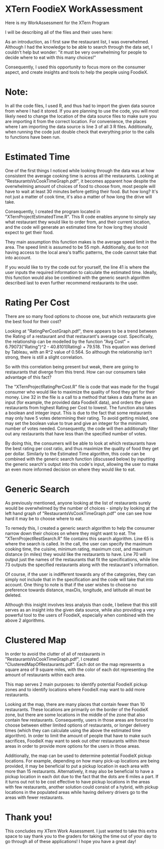 # XTern FoodieX WorkAssessment
Here is my WorkAssessment for the XTern Program

I will be describing all of the files and their uses here:

As an introduction, as I first saw the restaurant list, I was overwhelmed. Although I had the knowledge to be able to search through the data set, I couldn't help but wonder: "it must be very overwhelming for people to decide where to eat with this many choices!"

Consequently, I used this opportunity to focus more on the consumer aspect, and create insights and tools to help the people using FoodieX.

# Note:
In all the code files, I used R, and thus had to import the given data source from where I had it stored. If you are planning to use the code, you will most likely need to change the location of the data source files to make sure you are importing it from the correct location. 
For convenience, the places where I am importing the data source is line 3 of all 3 R files.
Additionally, when running the code just double check that everything prior to the calls to functions have been run.

# Estimated Time
One of the first things I noticed while looking through the data was at how consistent the average cooking time is across all the restaurants.
Looking at "RestaurantsVsCookTimeGraph.pdf", it becomes apparent how despite the overwhelming amount of choices of food to choose from, most people will have to wait at least 30 minutes before getting their food. But how long? It's not just a matter of cook time, it's also a matter of how long the drive will take.

Consequently, I created the program located in "XTernProjectEstimatedTime.R". This R code enables anyone to simply say what restaurant they would like to order from, and their current location, and the code will generate an estimated time for how long they should expect to get their food.

They main assumption this function makes is the average speed limit in the area. The speed limit is assumed to be 55 mph. Additionally, due to not having access to the local area's traffic patterns, the code cannot take that into account.

If you would like to try the code out for yourself, the line 41 is where the user inputs the required information to calculate the estimated time.
Ideally, this function would also be combined with the generic search algorithm described last to even further recommend restaurants to the user.

# Rating Per Cost
There are so many food options to choose one, but which restaurants give the best food for their cost?

Looking at "RatingPerCostGraph.pdf", there appears to be a trend between the Rating of a restaurant and that restaurant's average cost. Specifically, the relationship can be modelled by the function "Avg Cost" = 6.79073("Rating")^2 - 40.8101(Rating) + 79.518. This equation was derived by Tableau, with an R^2 value of 0.564. So although the relationship isn't strong, there is still a slight correlation.

So with this correlation being present but weak, there are going to restaurants that diverge from this trend. How can our consumers take advantage of this fact?

The "XTernProjectRatingPerCost.R" file is code that was made for the frugal consumer who would like to maximize the quality of food they get for their money.
Line 32 in the file is a call to a method that takes a data frame as an input (for example, the provided data FoodieX data), and orders the given restaurants from highest Rating per Cost to lowest. The function also takes a boolean and integer input. This is due to the fact that some restaurants may only have 5 votes determining their rating. To avoid getting misled, one may set the boolean value to true and give an integer for the minimum number of votes needed. Consequently, the code will then additionally filter out any restaurants that have less than the specified number of votes.

By doing this, the consumers will be able to look at which restaurants have the best rating per cost ratio, and thus maximize the quality of food they get per dollar.
Similarly to the Estimated Time algorithm, this code can be combined with the generic search function (discussed below) by inputting the generic search's output into this code's input, allowing the user to make an even more informed decision on where they would like to eat.

# Generic Search
As previously mentioned, anyone looking at the list of restaurants surely would be overwhelmed by the number of choices - simply by looking at the left hand graph of "RestaurantsVsCookTimeGraph.pdf" one can see how hard it may be to choose where to eat.

To remedy this, I created a generic search algorithm to help the consumer narrow down their choices on where they might want to eat. The "XTernProjectRestSearch.R" file contains this search algorithm. Line 65 is where the search is called. In the call, the user can specify the maximum cooking time, the cuisine, minimum rating, maximum cost, and maximum distance (in miles) they would like the restaurants to have. Line 70 will output just the names of the restaurants that fit the specifications, while line 73 outputs the specified restaurants along with the restaurant's information.

Of course, if the user is indifferent towards any of the categories, they can simply not include that in the specification and the code will take that into account. One thing to note is that if the user wishes to choose no preference towards distance, maxDis, longitude, and latitude all must be deleted.

Although this insight involves less analysis than code, I believe that this still serves as an insight into the given data source, while also providing a very powerful tool to the users of FoodieX, especially when combined with the above 2 algorithms.

# Clustered Map
In order to avoid the clutter of all of restaurants in "RestaurantsVsCookTimeGraph.pdf", I created "ClusteredMapOfRestaurants.pdf". Each dot on the map represents a square area of 9 square miles, with the color of each dot representing the amount of restaurants within each area.

This map serves 2 main purposes: to identify potential FoodieX pickup zones and to identify locations where FoodieX may want to add more restaurants.

Looking at the map, there are many places that contain fewer than 10 restaurants. These locations are primarily on the border of the FoodieX zone, but there are some locations in the middle of the zone that also contain few restaurants. Consequently, users in those areas are forced to choose between either limited options of restaurants, or longer delivery times (which they can calculate using the above the estimated time algorithm). In order to limit the amount of people that have to make such sacrifices, FoodieX may want to seek out other restaurants within these areas in order to provide more options for the users in those areas.

Additionally, the map can be used to determine potential FoodieX pickup locations. For example, depending on how many pick-up locations are being provided, it may be beneficial to put a pickup location in each area with more than 15 restaurants. Alternatively, it may also be beneficial to have a pickup location in each dot due to the fact that the dots are 6 miles a part. If it turns out not to be cost effective to have pickup locations in the areas with few restaurants, another solution could consist of a hybrid, with pickup locations in the populated areas while having delivery drivers go to the areas with fewer restaurants.

# Thank you!
This concludes my XTern Work Assessment. I just wanted to take this extra space to say thank you to the graders for taking the time out of your day to go through all of these applications! I hope you have a great day!




